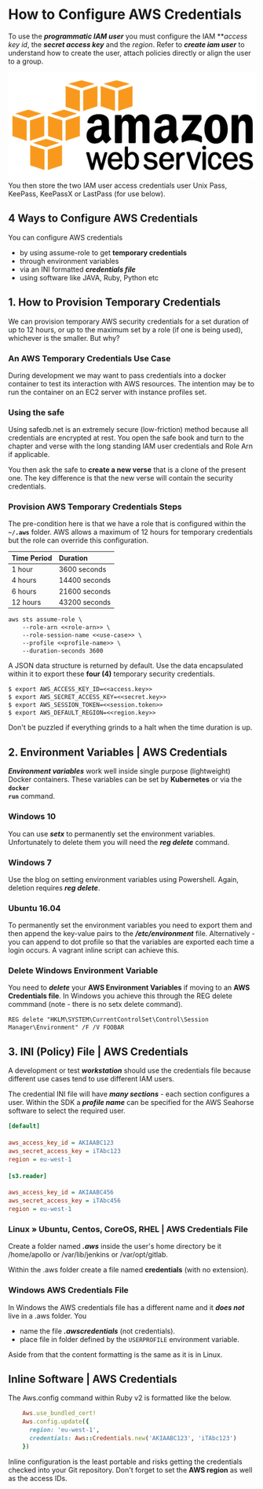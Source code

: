 
# How to Configure AWS Credentials

To use the ***programmatic IAM user*** you must configure the IAM ***access key id*, the ***secret access key*** and the *region*. Refer to ***create iam user*** to understand how to create the user, attach policies directly or align the user to a group.

<img id="right50" src="/media/aws-logo-50.png" title="AWS Amazon Web Services Logo" />
You then store the two IAM user access credentials user Unix Pass, KeePass, KeePassX or LastPass (for use below).


## 4 Ways to Configure AWS Credentials

You can configure AWS credentials

- by using assume-role to get **temporary credentials**
- through environment variables
- via an INI formatted ***credentials file***
- using software like JAVA, Ruby, Python etc


## 1. How to Provision Temporary Credentials

We can provision temporary AWS security credentials for a set duration of up to 12 hours, or up to the maximum set by a role (if one is being used), whichever is the smaller. But  why?

### An AWS Temporary Credentials Use Case

During development we may want to pass credentials into a docker container to test its interaction with AWS resources. The intention may be to run the container on an EC2 server with instance profiles set.

### Using the safe

Using safedb.net is an extremely secure (low-friction) method because all credentials are encrypted at rest. You open the safe book and turn to the chapter and verse with the long standing IAM user credentials and Role Arn if applicable.

You then ask the safe to **create a new verse** that is a clone of the present one. The key difference is that the new verse will contain the security credentials.

### Provision AWS Temporary Credentials Steps

The pre-condition here is that we have a role that is configured within the **`~/.aws`** folder. AWS allows a maximum of 12 hours for temporary credentials but the role can override this configuration.

| Time Period | Duration      |
|:----------- |:------------- |
|  1 hour     |  3600 seconds |
|  4 hours    | 14400 seconds |
|  6 hours    | 21600 seconds |
| 12 hours    | 43200 seconds |

```
aws sts assume-role \
    --role-arn <<role-arn>> \
    --role-session-name <<use-case>> \
    --profile <<profile-name>> \
    --duration-seconds 3600
```

A JSON data structure is returned by default. Use the data encapsulated within it to export these **four (4)** temporary security credentials.

```
$ export AWS_ACCESS_KEY_ID=<<access.key>>
$ export AWS_SECRET_ACCESS_KEY=<<secret.key>>
$ export AWS_SESSION_TOKEN=<<session.token>>
$ export AWS_DEFAULT_REGION=<<region.key>>
```

Don't be puzzled if everything grinds to a halt when the time duration is up.


## 2. Environment Variables | AWS Credentials

***Environment variables*** work well inside single purpose (lightweight) Docker containers. These variables can be set by **Kubernetes** or via the **<code>docker run</code>** command.

### Windows 10

You can use ***setx*** to permanently set the environment variables. Unfortunately to delete them you will need the ***reg delete*** command.

### Windows 7

Use the blog on setting environment variables using Powershell. Again, deletion requires ***reg delete***.

### Ubuntu 16.04

To permanently set the environment variables you need to export them and then append the key-value pairs to the ***/etc/environment*** file.
Alternatively - you can append to dot profile so that the variables are exported each time a login occurs. A vagrant inline script can achieve this.


### Delete Windows Environment Variable

You need to ***delete*** your **AWS Environment Variables** if moving to an **AWS Credentials file**.
In Windows you achieve this through the REG delete commmand (note - there is no setx delete command).

```batch
REG delete "HKLM\SYSTEM\CurrentControlSet\Control\Session Manager\Environment" /F /V FOOBAR
```


## 3. INI (Policy) File | AWS Credentials

A development or test ***workstation*** should use the credentials file because different use cases tend to use different IAM users.

The credential INI file will have ***many sections*** - each section configures a user. Within the SDK a ***profile name*** can be specified for the AWS Seahorse software to select the required user.

```ini
[default]

aws_access_key_id = AKIAABC123
aws_secret_access_key = iTAbc123
region = eu-west-1

[s3.reader]

aws_access_key_id = AKIAABC456
aws_secret_access_key = iTAbc456
region = eu-west-1
```


### Linux &raquo; Ubuntu, Centos, CoreOS, RHEL | AWS Credentials File

Create a folder named ***.aws*** inside the user's home directory be it /home/apollo or /var/lib/jenkins or /var/opt/gitlab.

Within the .aws folder create a file named **credentials** (with no extension).


### Windows AWS Credentials File

In Windows the AWS credentials file has a different name and it ***does not*** live in a .aws folder. You

- name the file ***.awscredentials*** (not credentials).
- place file in folder defined by the <code>USERPROFILE</code> environment variable.

Aside from that the content formatting is the same as it is in Linux.




## Inline Software | AWS Credentials

The Aws.config command within Ruby v2 is formatted like the below.

```ruby
    Aws.use_bundled_cert!
    Aws.config.update({
      region: 'eu-west-1',
      credentials: Aws::Credentials.new('AKIAABC123', 'iTAbc123')
    })
```

Inline configuration is the least portable and risks getting the credentials checked into your Git repository. Don't forget to set the **AWS region** as well as the access IDs.


